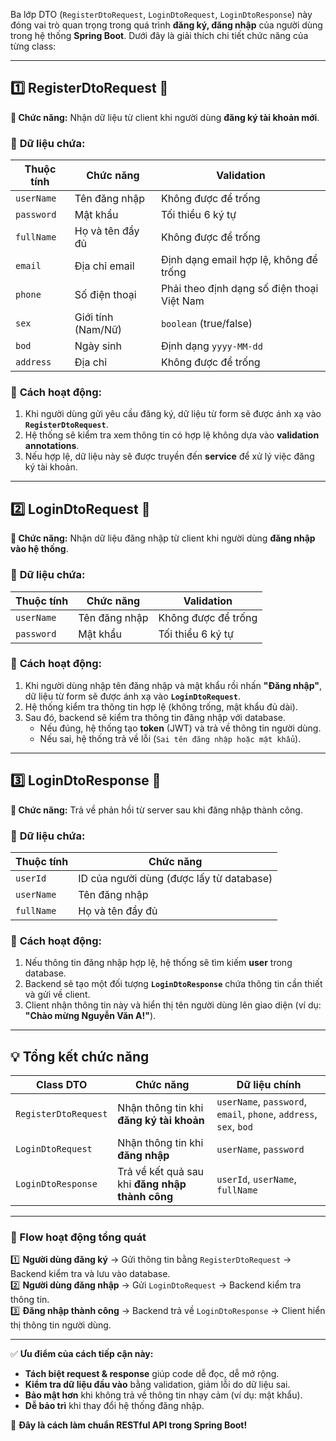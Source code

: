 Ba lớp DTO (`RegisterDtoRequest`, `LoginDtoRequest`, `LoginDtoResponse`) này đóng vai trò quan trọng trong quá trình **đăng ký, đăng nhập** của người dùng trong hệ thống **Spring Boot**. Dưới đây là giải thích chi tiết chức năng của từng class:

---

## **1️⃣ RegisterDtoRequest** 📝
**📌 Chức năng:** Nhận dữ liệu từ client khi người dùng **đăng ký tài khoản mới**.

### 🔹 **Dữ liệu chứa:**
| **Thuộc tính** | **Chức năng** | **Validation** |
|--------------|-------------|--------------|
| `userName` | Tên đăng nhập | Không được để trống |
| `password` | Mật khẩu | Tối thiểu 6 ký tự |
| `fullName` | Họ và tên đầy đủ | Không được để trống |
| `email` | Địa chỉ email | Định dạng email hợp lệ, không để trống |
| `phone` | Số điện thoại | Phải theo định dạng số điện thoại Việt Nam |
| `sex` | Giới tính (Nam/Nữ) | `boolean` (true/false) |
| `bod` | Ngày sinh | Định dạng `yyyy-MM-dd` |
| `address` | Địa chỉ | Không được để trống |

### 🔹 **Cách hoạt động:**
1. Khi người dùng gửi yêu cầu đăng ký, dữ liệu từ form sẽ được ánh xạ vào **`RegisterDtoRequest`**.
2. Hệ thống sẽ kiểm tra xem thông tin có hợp lệ không dựa vào **validation annotations**.
3. Nếu hợp lệ, dữ liệu này sẽ được truyền đến **service** để xử lý việc đăng ký tài khoản.

---

## **2️⃣ LoginDtoRequest** 🔑
**📌 Chức năng:** Nhận dữ liệu đăng nhập từ client khi người dùng **đăng nhập vào hệ thống**.

### 🔹 **Dữ liệu chứa:**
| **Thuộc tính** | **Chức năng** | **Validation** |
|--------------|-------------|--------------|
| `userName` | Tên đăng nhập | Không được để trống |
| `password` | Mật khẩu | Tối thiểu 6 ký tự |

### 🔹 **Cách hoạt động:**
1. Khi người dùng nhập tên đăng nhập và mật khẩu rồi nhấn **"Đăng nhập"**, dữ liệu từ form sẽ được ánh xạ vào **`LoginDtoRequest`**.
2. Hệ thống kiểm tra thông tin hợp lệ (không trống, mật khẩu đủ dài).
3. Sau đó, backend sẽ kiểm tra thông tin đăng nhập với database.
    - Nếu đúng, hệ thống tạo **token** (JWT) và trả về thông tin người dùng.
    - Nếu sai, hệ thống trả về lỗi (`Sai tên đăng nhập hoặc mật khẩu`).

---

## **3️⃣ LoginDtoResponse** 🔄
**📌 Chức năng:** Trả về phản hồi từ server sau khi đăng nhập thành công.

### 🔹 **Dữ liệu chứa:**
| **Thuộc tính** | **Chức năng** |
|--------------|-------------|
| `userId` | ID của người dùng (được lấy từ database) |
| `userName` | Tên đăng nhập |
| `fullName` | Họ và tên đầy đủ |

### 🔹 **Cách hoạt động:**
1. Nếu thông tin đăng nhập hợp lệ, hệ thống sẽ tìm kiếm **user** trong database.
2. Backend sẽ tạo một đối tượng **`LoginDtoResponse`** chứa thông tin cần thiết và gửi về client.
3. Client nhận thông tin này và hiển thị tên người dùng lên giao diện (ví dụ: **"Chào mừng Nguyễn Văn A!"**).

---

## **💡 Tổng kết chức năng**
| **Class DTO** | **Chức năng** | **Dữ liệu chính** |
|--------------|-------------|-----------------|
| `RegisterDtoRequest` | Nhận thông tin khi **đăng ký tài khoản** | `userName`, `password`, `email`, `phone`, `address`, `sex`, `bod` |
| `LoginDtoRequest` | Nhận thông tin khi **đăng nhập** | `userName`, `password` |
| `LoginDtoResponse` | Trả về kết quả sau khi **đăng nhập thành công** | `userId`, `userName`, `fullName` |

---

### **🚀 Flow hoạt động tổng quát**
1️⃣ **Người dùng đăng ký** → Gửi thông tin bằng `RegisterDtoRequest` → Backend kiểm tra và lưu vào database.  
2️⃣ **Người dùng đăng nhập** → Gửi `LoginDtoRequest` → Backend kiểm tra thông tin.  
3️⃣ **Đăng nhập thành công** → Backend trả về `LoginDtoResponse` → Client hiển thị thông tin người dùng.

---

✅ **Ưu điểm của cách tiếp cận này:**
- **Tách biệt request & response** giúp code dễ đọc, dễ mở rộng.
- **Kiểm tra dữ liệu đầu vào** bằng validation, giảm lỗi do dữ liệu sai.
- **Bảo mật hơn** khi không trả về thông tin nhạy cảm (ví dụ: mật khẩu).
- **Dễ bảo trì** khi thay đổi hệ thống đăng nhập.

🚀 **Đây là cách làm chuẩn RESTful API trong Spring Boot!**